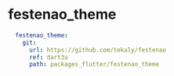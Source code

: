 # festenao_theme

```yaml
  festenao_theme:
    git:
      url: https://github.com/tekaly/festenao
      ref: dart3a
      path: packages_flutter/festenao_theme
```